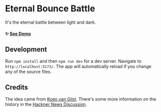 # Eternal Bounce Battle

It's the eternal battle between light and dark.


#### :sparkles: [See Demo](https://ewacuna.github.io/bounce-battle/)

## Development

Run `npm install` and then `npm run dev` for a dev server. Navigate to `http://localhost:5173/`. The app will automatically reload if you change any of the source files.

## Credits

The idea came from [Koen van Gilst](https://github.com/vnglst/pong-wars). There's some more information on the history in the [Hackner News Discussion](https://news.ycombinator.com/item?id=39159418).
